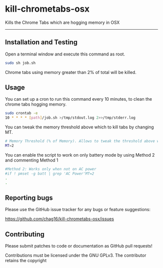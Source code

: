 # kill-chrometabs-osx
Kills the Chrome Tabs which are hogging memory in OSX

---

## Installation and Testing

Open a terminal window and execute this command as root. 

```bash
sudo sh job.sh
```
Chrome tabs using memory greater than 2% of total will be killed. 

## Usage

You can set up a cron to run this command every 10 minutes, to clean the chrome tabs hogging memory. 

```bash
sudo crontab -e
10 * * * * [path]/job.sh >/tmp/stdout.log 2>>/tmp/stderr.log
```

You can tweak the memory threshold above which to kill tabs by changing MT.

```bash
# Memory Threshold (% of Memory). Allows to tweak the threshold above which chrome tabs will be killed
MT=2
```

You can enable the script to work on only battery mode by using Method 2 and commenting Method 1
```bash
#Method 2: Works only when not on AC power
#if ! pmset -g batt | grep 'AC Power'MT=2
.
.
```

## Reporting bugs
Please use the GitHub issue tracker for any bugs or feature suggestions:

https://github.com/chag16/kill-chrometabs-osx/issues

## Contributing
Please submit patches to code or documentation as GitHub pull requests! 

Contributions must be licensed under the GNU GPLv3. The contributor retains the copyright
